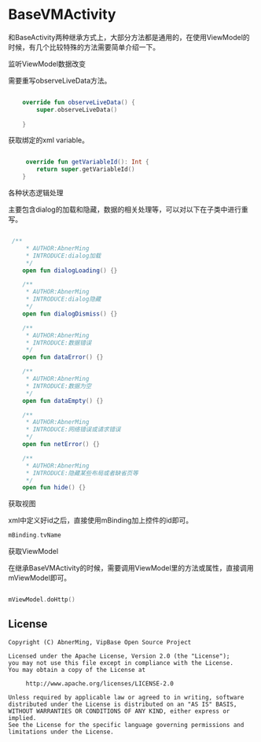# BaseVMActivity

和BaseActivity两种继承方式上，大部分方法都是通用的，在使用ViewModel的时候，有几个比较特殊的方法需要简单介绍一下。

监听ViewModel数据改变

需要重写observeLiveData方法。

```kotlin

    override fun observeLiveData() {
        super.observeLiveData()
        
    }

```

获取绑定的xml variable。

```kotlin

     override fun getVariableId(): Int {
        return super.getVariableId()
    }

```

各种状态逻辑处理

主要包含dialog的加载和隐藏，数据的相关处理等，可以对以下在子类中进行重写。

```kotlin

 /**
     * AUTHOR:AbnerMing
     * INTRODUCE:dialog加载
     */
    open fun dialogLoading() {}

    /**
     * AUTHOR:AbnerMing
     * INTRODUCE:dialog隐藏
     */
    open fun dialogDismiss() {}

    /**
     * AUTHOR:AbnerMing
     * INTRODUCE:数据错误
     */
    open fun dataError() {}

    /**
     * AUTHOR:AbnerMing
     * INTRODUCE:数据为空
     */
    open fun dataEmpty() {}

    /**
     * AUTHOR:AbnerMing
     * INTRODUCE:网络错误或请求错误
     */
    open fun netError() {}

    /**
     * AUTHOR:AbnerMing
     * INTRODUCE:隐藏某些布局或者缺省页等
     */
    open fun hide() {}

```

获取视图

xml中定义好id之后，直接使用mBinding加上控件的id即可。

```kotlin
mBinding.tvName
```
获取ViewModel

在继承BaseVMActivity的时候，需要调用ViewModel里的方法或属性，直接调用mViewModel即可。

```kotlin

mViewModel.doHttp()

```


## License

```
Copyright (C) AbnerMing, VipBase Open Source Project

Licensed under the Apache License, Version 2.0 (the "License");
you may not use this file except in compliance with the License.
You may obtain a copy of the License at

     http://www.apache.org/licenses/LICENSE-2.0

Unless required by applicable law or agreed to in writing, software
distributed under the License is distributed on an "AS IS" BASIS,
WITHOUT WARRANTIES OR CONDITIONS OF ANY KIND, either express or implied.
See the License for the specific language governing permissions and
limitations under the License.
```







